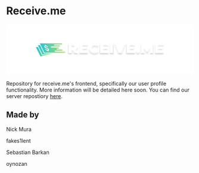 # Receive.me 

![receive](receive-banner.png)


Repository for receive.me's frontend, specifically our user profile functionality. More information will be detailed here soon. You can find our server repostiory [here](https://github.com/receiveme/server). 



## Made by
Nick Mura

fakes1lent

Sebastian Barkan

oynozan